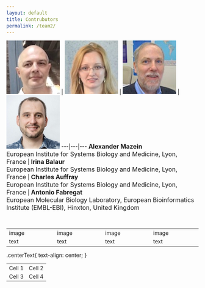 ```yaml
---
layout: default
title: Contrubutors
permalink: /team2/
---
```



<a href="/glycolysis/"><img src="/images/team/AlexanderMazein.jpg" width="140"/></a> | <a href="/mevalonate/"><img src="/images/team/IrinaBalaur.jpg" width="140"/></a> | <a href="/eicosanoids/"><img src="/images/team/CharlesAuffray.jpg" width="140"/></a> | <a href="/eicosanoids/"><img src="/images/team/AntonioFabregat.jpg" width="140"/></a>
---|---|---
<font size="3"><strong>Alexander Mazein</strong><br />European Institute for Systems Biology and Medicine, Lyon, France</font> | <font size="3"><strong>Irina Balaur</strong><br />European Institute for Systems Biology and Medicine, Lyon, France</font> | <font size="3"><strong>Charles Auffray</strong><br />European Institute for Systems Biology and Medicine, Lyon, France</font> | <font size="3"><strong>Antonio Fabregat</strong><br />European Molecular Biology Laboratory, European Bioinformatics Institute (EMBL-EBI), Hinxton, United Kingdom</font>

<br />

<div>
<table>
    <tr>
      <td style="width: 200px;">image</td>
      <td style="width: 200px;">image</td>
      <td style="width: 200px;">image</td>
      <td style="width: 200px;">image</td>
    </tr>
    <tr>
      <td>text</td>
      <td>text</td>
      <td>text</td>
      <td>text</td>
    </tr>
</table>
</div>




.centerText{
   text-align: center;
}


<div>
   <table style="width:100%">
   <tbody>
   <tr>
      <td class="centerText">Cell 1</td>
      <td>Cell 2</td>
    </tr>
    <tr>
      <td class="centerText">Cell 3</td>
      <td>Cell 4</td>
    </tr>
    </tbody>
    </table>
</div>
